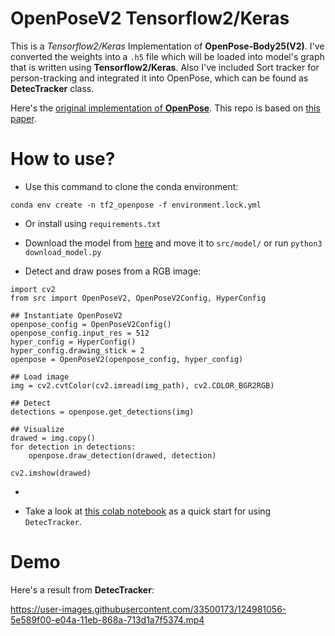 # OpenPoseV2 Tensorflow2/Keras

This is a *Tensorflow2/Keras* Implementation of **OpenPose-Body25(V2)**.
I've converted the weights into a `.h5` file which will be loaded into model's graph that is written using **Tensorflow2/Keras**.
Also I've included Sort tracker for person-tracking and integrated it into OpenPose, which can be found as **DetecTracker** class. 


Here's the [original implementation of **OpenPose**](https://github.com/CMU-Perceptual-Computing-Lab/openpose). This repo is based on [this paper](https://arxiv.org/pdf/1812.08008.pdf).

# How to use?
- Use this command to clone the conda environment:

`conda env create -n tf2_openpose -f environment.lock.yml`

- Or install using `requirements.txt`

- Download the model from [here](https://drive.google.com/file/d/1bccsdNB4CsrjRlRVkFjEps_V_G4DMu_J/view?usp=sharing) and move it to `src/model/` or run `python3 download_model.py`

- Detect and draw poses from a RGB image:
  
```
import cv2
from src import OpenPoseV2, OpenPoseV2Config, HyperConfig

## Instantiate OpenPoseV2
openpose_config = OpenPoseV2Config()
openpose_config.input_res = 512
hyper_config = HyperConfig()
hyper_config.drawing_stick = 2
openpose = OpenPoseV2(openpose_config, hyper_config)

## Load image
img = cv2.cvtColor(cv2.imread(img_path), cv2.COLOR_BGR2RGB)

## Detect
detections = openpose.get_detections(img)

## Visualize
drawed = img.copy()
for detection in detections:
    openpose.draw_detection(drawed, detection)

cv2.imshow(drawed)
```
  
- 

- Take a look at [this colab notebook](https://github.com/iamsoroush/OpenPoseV2/blob/master/tf_openpose.ipynb) as a quick start for using `DetecTracker`.

# Demo
Here's a result from **DetecTracker**:

https://user-images.githubusercontent.com/33500173/124981056-5e589f00-e04a-11eb-868a-713d1a7f5374.mp4
